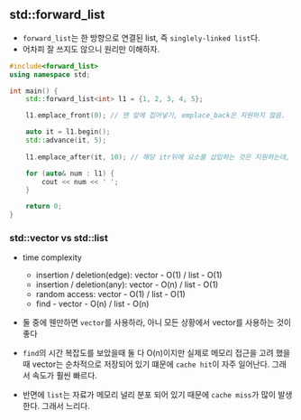 ## std::forward_list
- `forward_list`는 한 방향으로 연결된 list, 즉 `singlely-linked list`다.
- 어차피 잘 쓰지도 않으니 원리만 이해하자.
```cpp
#include<forward_list>
using namespace std;

int main() {
	std::forward_list<int> l1 = {1, 2, 3, 4, 5};

	l1.emplace_front(0); // 맨 앞에 집어넣기, emplace_back은 지원하지 않음.

	auto it = l1.begin();
	std::advance(it, 5);
	
	l1.emplace_after(it, 10); // 해당 itr뒤에 요소를 삽입하는 것은 지원하는데, forward_list의 size는 어떻게 찾을지 모르겠다.

	for (auto& num : l1) {
		cout << num << ' ';
	}

	return 0;
} 
```

### std::vector vs std::list
- time complexity
  - insertion / deletion(edge):  vector - O(1) / list - O(1)
  - insertion / deletion(any): vector - O(n) / list - O(1)
  - random access: vector - O(1) / list - O(1)
  - find - vector - O(n) / list - O(n)

- 둘 중에 웬만하면 `vector`를 사용하라, 아니 모든 상황에서 vector를 사용하는 것이 좋다
- `find`의 시간 복잡도를 보았을때 둘 다 O(n)이지만 실제로 메모리 접근을 고려 했을때 vector는 순차적으로 저장되어 있기 떄문에 `cache hit`이 자주 일어난다. 그래서 속도가 훨씬 빠르다.
- 반면에 `list`는 자료가 메모리 널리 분포 되어 있기 때문에 `cache miss`가 많이 발생한다. 그래서 느리다.